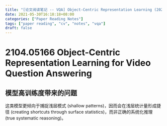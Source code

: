 ```yaml
---
title: "[论文阅读笔记 -- VQA] Object-Centric Representation Learning (2021)"
date: 2021-05-30T16:18:18+08:00
categories: ["Paper Reading Notes"]
tags: ["paper reading", "cv", "notes", "vqa"]
draft: false
---
```


# 2104.05166 Object-Centric Representation Learning for Video Question Answering

## 模型高训练度带来的问题
这类模型更倾向于捕捉浅层模式 (shallow patterns)，因而会在浅层统计量形成捷径 (creating shortcuts through surface statistics)，而非正确的系统化推理 (true systematic reasoning)。  
